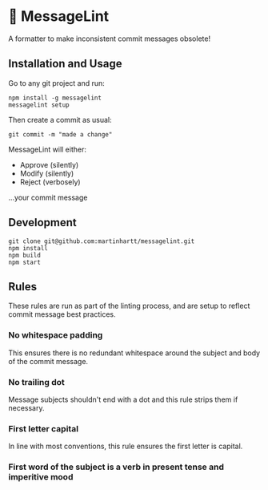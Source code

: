 # 🌟 MessageLint

A formatter to make inconsistent commit messages obsolete!


## Installation and Usage

Go to any git project and run:

```
npm install -g messagelint
messagelint setup
```

Then create a commit as usual:

```
git commit -m "made a change"
```

MessageLint will either:

- Approve (silently)
- Modify (silently)
- Reject (verbosely)

...your commit message

## Development

```
git clone git@github.com:martinhartt/messagelint.git
npm install
npm build
npm start
```

## Rules

These rules are run as part of the linting process, and are setup to reflect
commit message best practices.

### No whitespace padding

This ensures there is no redundant whitespace around the subject and body of the
commit message.

### No trailing dot

Message subjects shouldn't end with a dot and this rule strips them if necessary.

### First letter capital

In line with most conventions, this rule ensures the first letter is capital.

### First word of the subject is a verb in present tense and imperitive mood
